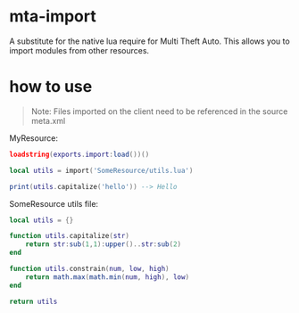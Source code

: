 # mta-import

A substitute for the native lua require for Multi Theft Auto. This allows you to import modules from other resources.

# how to use

> Note: Files imported on the client need to be referenced in the source meta.xml

MyResource:
```lua
loadstring(exports.import:load())()

local utils = import('SomeResource/utils.lua')

print(utils.capitalize('hello')) --> Hello
```

SomeResource utils file:
```lua
local utils = {}

function utils.capitalize(str)
    return str:sub(1,1):upper()..str:sub(2)
end

function utils.constrain(num, low, high)
	return math.max(math.min(num, high), low)
end

return utils
```
